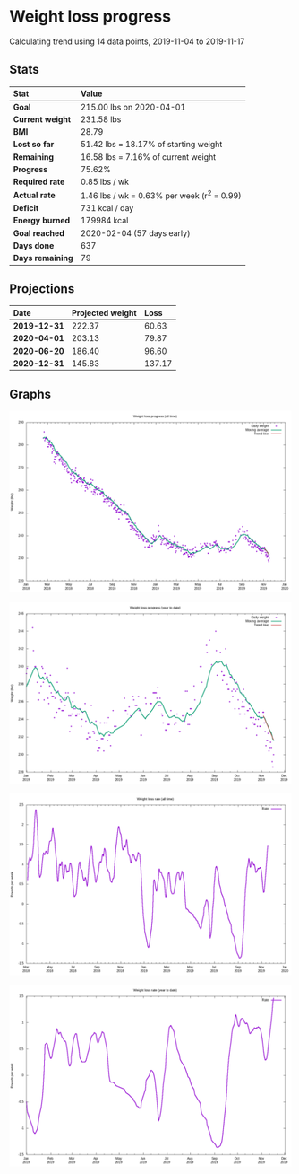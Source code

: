 # Weight loss progress

Calculating trend using 14 data points, 2019-11-04 to 2019-11-17

## Stats

Stat|Value
:-|:-
**Goal**|215.00 lbs on 2020-04-01
**Current weight**|231.58 lbs
**BMI**|28.79
**Lost so far**|51.42 lbs = 18.17% of starting weight
**Remaining**|16.58 lbs =  7.16% of current  weight
**Progress**|75.62%
**Required rate**|0.85 lbs / wk
**Actual rate**|1.46 lbs / wk = 0.63% per week  (r<sup>2</sup> = 0.99)
**Deficit**|731 kcal / day
**Energy burned**|179984 kcal
**Goal reached**|2020-02-04 (57 days early)
**Days done**|637
**Days remaining**|79

## Projections

Date|Projected weight|Loss
:-|:-|:-
**2019-12-31**|222.37|60.63
**2020-04-01**|203.13|79.87
**2020-06-20**|186.40|96.60
**2020-12-31**|145.83|137.17

## Graphs

![](weight-graph-alltime.png)

![](weight-graph-ytd.png)

![](rate-graph-alltime.png)

![](rate-graph-ytd.png)
